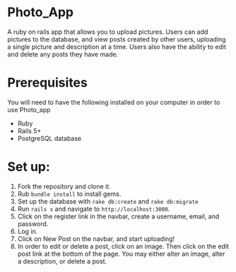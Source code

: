 # Photo_App

A ruby on rails app that allows you to upload pictures. Users can add pictures to the database, and view posts created by other users, uploading a single picture and description at a time. Users also have the ability to edit and delete any posts they have made.

# Prerequisites

You will need to have the following installed on your computer in order to use Photo_app

- Ruby
- Rails 5+
- PostgreSQL database

# Set up:

1. Fork the repository and clone it.
2. Rub `bundle install` to install gems.
3. Set up the database with `rake db:create` and `rake db:migrate`
4. Run `rails s` and navigate to `http://localhost:3000`.
5. Click on the register link in the navbar, create a username, email, and password.
6. Log in.
7. Click on New Post on the navbar, and start uploading!
8. In order to edit or delete a post, click on an image. Then click on the edit post link at the bottom of the page. You may either alter an image, alter a description, or delete a post.
